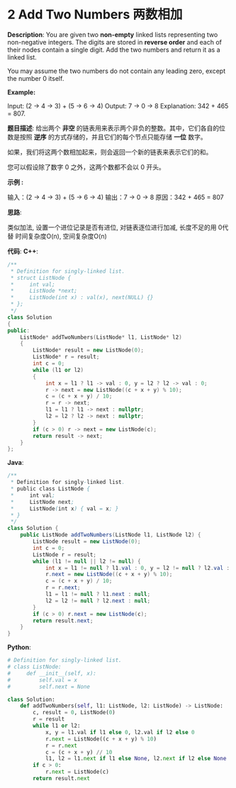 # 2 Add Two Numbers 两数相加

__Description__:
You are given two __non-empty__ linked lists representing two non-negative integers. The digits are stored in __reverse order__ and each of their nodes contain a single digit. Add the two numbers and return it as a linked list.

You may assume the two numbers do not contain any leading zero, except the number 0 itself.

__Example:__

Input: (2 -> 4 -> 3) + (5 -> 6 -> 4)
Output: 7 -> 0 -> 8
Explanation: 342 + 465 = 807.

__题目描述__:
给出两个 __非空__ 的链表用来表示两个非负的整数。其中，它们各自的位数是按照 __逆序__ 的方式存储的，并且它们的每个节点只能存储 __一位__ 数字。

如果，我们将这两个数相加起来，则会返回一个新的链表来表示它们的和。

您可以假设除了数字 0 之外，这两个数都不会以 0 开头。

__示例 :__

输入：(2 -> 4 -> 3) + (5 -> 6 -> 4)
输出：7 -> 0 -> 8
原因：342 + 465 = 807

__思路__:

类似加法, 设置一个进位记录是否有进位, 对链表逐位进行加减, 长度不足的用 0代替
时间复杂度O(n), 空间复杂度O(n)

__代码__:
__C++__:

```C++
/**
 * Definition for singly-linked list.
 * struct ListNode {
 *     int val;
 *     ListNode *next;
 *     ListNode(int x) : val(x), next(NULL) {}
 * };
 */
class Solution 
{
public:
    ListNode* addTwoNumbers(ListNode* l1, ListNode* l2) 
    {
        ListNode* result = new ListNode(0);
        ListNode* r = result;
        int c = 0;
        while (l1 or l2) 
        {
            int x = l1 ? l1 -> val : 0, y = l2 ? l2 -> val : 0;
            r -> next = new ListNode((c + x + y) % 10);
            c = (c + x + y) / 10;
            r = r -> next;
            l1 = l1 ? l1 -> next : nullptr;
            l2 = l2 ? l2 -> next : nullptr;
        }
        if (c > 0) r -> next = new ListNode(c);
        return result -> next;
    }
};
```

__Java__:

```Java
/**
 * Definition for singly-linked list.
 * public class ListNode {
 *     int val;
 *     ListNode next;
 *     ListNode(int x) { val = x; }
 * }
 */
class Solution {
    public ListNode addTwoNumbers(ListNode l1, ListNode l2) {
        ListNode result = new ListNode(0);
        int c = 0;
        ListNode r = result;
        while (l1 != null || l2 != null) {
            int x = l1 != null ? l1.val : 0, y = l2 != null ? l2.val : 0;
            r.next = new ListNode((c + x + y) % 10);
            c = (c + x + y) / 10;
            r = r.next;
            l1 = l1 != null ? l1.next : null;
            l2 = l2 != null ? l2.next : null;
        }
        if (c > 0) r.next = new ListNode(c);
        return result.next;
    }
}
```

__Python__:

```Python
# Definition for singly-linked list.
# class ListNode:
#     def __init__(self, x):
#         self.val = x
#         self.next = None

class Solution:
    def addTwoNumbers(self, l1: ListNode, l2: ListNode) -> ListNode:
        c, result = 0, ListNode(0)
        r = result
        while l1 or l2:
            x, y = l1.val if l1 else 0, l2.val if l2 else 0
            r.next = ListNode((c + x + y) % 10)
            r = r.next
            c = (c + x + y) // 10
            l1, l2 = l1.next if l1 else None, l2.next if l2 else None
        if c > 0:
            r.next = ListNode(c)
        return result.next
```
